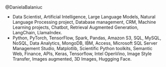 @DanielaBalaniuc
- Data Scientist, Artificial Intelligence, Large Language Models, Natural Language Processing project, Database management, CRM, Machine Learning projects, Chatbot, Retrieval Augmented Generation, LangChain, LlamaIndex.
- Python, PyTorch, TensorFlow, Spark, Pandas, Amazon S3, SQL, MySQL, NoSQL, Data Analytics, MongoDB, IBM, Access, Microsoft SQL Server Management Studio, Matplotlib, Scientific Python toolkits, Semantic Web, Finance, APIs, Keras, Tensorflow, Intel OpenVino, Image Style Transfer, Images augmented, 3D Images, Huggging Face.


<!---
DanielaBalaniuc/DanielaBalaniuc is a ✨ special ✨ repository because its `README.md` (this file) appears on your GitHub profile.
You can click the Preview link to take a look at your changes.
--->
